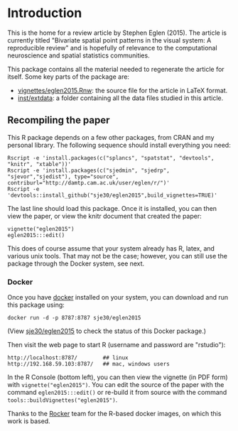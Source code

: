 # Introduction

This is the home for a review article by Stephen Eglen (2015).  The
article is currently titled "Bivariate spatial point patterns in the
visual system: A reproducible review" and is hopefully of relevance to
the computational neuroscience and spatial statistics communities.

This package contains all the material needed to regenerate the
article for itself.  Some key parts of the package are:

* [vignettes/eglen2015.Rnw](vignettes/eglen2015.Rnw): the source file
  for the article in LaTeX format.
* [inst/extdata](inst/extdata): a folder containing all the data files
studied in this article.



## Recompiling the paper

This R package depends on a few other packages, from CRAN and my
personal library.  The following sequence should install everything
you need:

    Rscript -e 'install.packages(c("splancs", "spatstat", "devtools", "knitr", "xtable"))'
    Rscript -e 'install.packages(c("sjedmin", "sjedrp", "sjevor","sjedist"), type="source", contriburl="http://damtp.cam.ac.uk/user/eglen/r/")'
    Rscript -e 'devtools::install_github("sje30/eglen2015",build_vignettes=TRUE)'
The last line should load this package.  Once it is installed, you can
then view the paper, or view the knitr document that created the paper:

    vignette("eglen2015")
	eglen2015:::edit()
	
This does of course assume that your system already has R, latex, and
various unix tools.  That may not be the case; however, you can still
use the package through the Docker system, see next.



### Docker

Once you have [docker](http://docker.com) installed on your system,
you can download and run this package using:

    docker run -d -p 8787:8787 sje30/eglen2015

(View [sje30/eglen2015](https://registry.hub.docker.com/u/sje30/eglen2015/)
to check the status of this Docker package.)

Then visit the web page to start R (username and password are "rstudio"):

    http://localhost:8787/        ## linux
    http://192.168.59.103:8787/   ## mac, windows users

In the R Console (bottom left), you can then view the vignette (in
PDF form) with `vignette("eglen2015")`.  You can edit the source of
the paper with the command `eglen2015:::edit()` or re-build it from
source with the command `tools::buildVignettes("eglen2015")`.

Thanks to the [Rocker](https://github.com/rocker-org) team for the
R-based docker images, on which this work is based.



